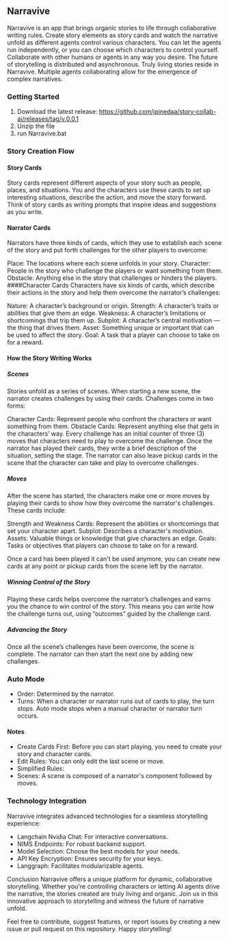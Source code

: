 ## Narravive
Narravive is an app that brings organic stories to life through collaborative writing rules. Create story elements as story cards and watch the narrative unfold as different agents control various characters. You can let the agents run independently, or you can choose which characters to control yourself. Collaborate with other humans or agents in any way you desire. The future of storytelling is distributed and asynchronous. Truly living stories reside in Narravive. Multiple agents collaborating allow for the emergence of complex narratives.

### Getting Started

1. Download the latest release: https://github.com/jpinedaa/story-collab-ai/releases/tag/v.0.0.1 
2. Unzip the file
3. run Narravive.bat

### Story Creation Flow
#### Story Cards
Story cards represent different aspects of your story such as people, places, and situations. You and the characters use these cards to set up interesting situations, describe the action, and move the story forward. Think of story cards as writing prompts that inspire ideas and suggestions as you write.

#### Narrator Cards
Narrators have three kinds of cards, which they use to establish each scene of the story and put forth challenges for the other players to overcome:

Place: The locations where each scene unfolds in your story.
Character: People in the story who challenge the players or want something from them.
Obstacle: Anything else in the story that challenges or hinders the players.
####Character Cards
Characters have six kinds of cards, which describe their actions in the story and help them overcome the narrator’s challenges:

Nature: A character’s background or origin.
Strength: A character’s traits or abilities that give them an edge.
Weakness: A character’s limitations or shortcomings that trip them up.
Subplot: A character’s central motivation — the thing that drives them.
Asset: Something unique or important that can be used to affect the story.
Goal: A task that a player can choose to take on for a reward.
#### How the Story Writing Works
##### Scenes
Stories unfold as a series of scenes. When starting a new scene, the narrator creates challenges by using their cards. Challenges come in two forms:

Character Cards: Represent people who confront the characters or want something from them.
Obstacle Cards: Represent anything else that gets in the characters’ way.
Every challenge has an initial counter of three (3) moves that characters need to play to overcome the challenge. 
Once the narrator has played their cards, they write a brief description of the situation, setting the stage.
The narrator can also leave pickup cards in the scene that the character can take and play to overcome challenges.

##### Moves

After the scene has started, the characters make one or more moves by playing their cards to show how they overcome the narrator's challenges. These cards include:

Strength and Weakness Cards: Represent the abilities or shortcomings that set your character apart.
Subplot: Describes a character's motivation.
Assets: Valuable things or knowledge that give characters an edge.
Goals: Tasks or objectives that players can choose to take on for a reward.

Once a card has been played it can't be used anymore, you can create new cards at any point or pickup cards from the scene left by the narrator.

##### Winning Control of the Story
Playing these cards helps overcome the narrator’s challenges and earns you the chance to win control of the story. This means you can write how the challenge turns out, using “outcomes” guided by the challenge card.

##### Advancing the Story
Once all the scene’s challenges have been overcome, the scene is complete. The narrator can then start the next one by adding new challenges.

### Auto Mode
* Order: Determined by the narrator.
* Turns: When a character or narrator runs out of cards to play, the turn stops. Auto mode stops when a manual character or narrator turn occurs.

#### Notes
* Create Cards First: Before you can start playing, you need to create your story and character cards.
* Edit Rules: You can only edit the last scene or move.
* Simplified Rules:
* Scenes: A scene is composed of a narrator's component followed by moves.

### Technology Integration
Narravive integrates advanced technologies for a seamless storytelling experience:
* Langchain Nvidia Chat: For interactive conversations.
* NIMS Endpoints: For robust backend support.
* Model Selection: Choose the best models for your needs.
* API Key Encryption: Ensures security for your keys.
* Langgraph: Facilitates modularizable agents.

Conclusion
Narravive offers a unique platform for dynamic, collaborative storytelling. Whether you're controlling characters or letting AI agents drive the narrative, the stories created are truly living and organic. Join us in this innovative approach to storytelling and witness the future of narrative unfold.

Feel free to contribute, suggest features, or report issues by creating a new issue or pull request on this repository. Happy storytelling!
